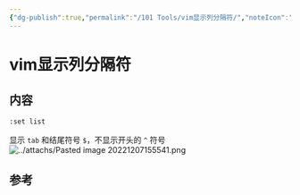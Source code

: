 ```yaml
---
{"dg-publish":true,"permalink":"/101 Tools/vim显示列分隔符/","noteIcon":"","created":"2022-12-07T15:55:15+08:00","updated":"2024-01-31T13:32:42+08:00"}
---
```



# vim显示列分隔符

## 内容

```bash
:set list
```

显示 `tab` 和结尾符号 `$`，不显示开头的 `^` 符号
![../attachs/Pasted image 20221207155541.png](/img/user/attachs/Pasted%20image%2020221207155541.png)

## 参考